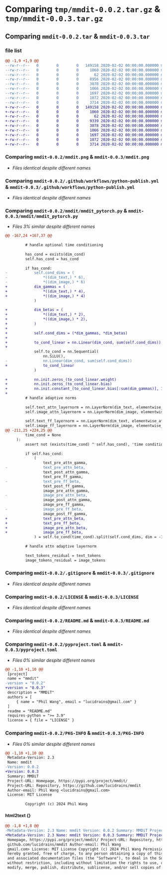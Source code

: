 # Comparing `tmp/mmdit-0.0.2.tar.gz` & `tmp/mmdit-0.0.3.tar.gz`

## Comparing `mmdit-0.0.2.tar` & `mmdit-0.0.3.tar`

### file list

```diff
@@ -1,9 +1,9 @@
--rw-r--r--   0        0        0   149158 2020-02-02 00:00:00.000000 mmdit-0.0.2/mmdit.png
--rw-r--r--   0        0        0     1060 2020-02-02 00:00:00.000000 mmdit-0.0.2/.github/workflows/python-publish.yml
--rw-r--r--   0        0        0       62 2020-02-02 00:00:00.000000 mmdit-0.0.2/mmdit/__init__.py
--rw-r--r--   0        0        0     8956 2020-02-02 00:00:00.000000 mmdit-0.0.2/mmdit/mmdit_pytorch.py
--rw-r--r--   0        0        0     3078 2020-02-02 00:00:00.000000 mmdit-0.0.2/.gitignore
--rw-r--r--   0        0        0     1066 2020-02-02 00:00:00.000000 mmdit-0.0.2/LICENSE
--rw-r--r--   0        0        0     1697 2020-02-02 00:00:00.000000 mmdit-0.0.2/README.md
--rw-r--r--   0        0        0     1072 2020-02-02 00:00:00.000000 mmdit-0.0.2/pyproject.toml
--rw-r--r--   0        0        0     3714 2020-02-02 00:00:00.000000 mmdit-0.0.2/PKG-INFO
+-rw-r--r--   0        0        0   149158 2020-02-02 00:00:00.000000 mmdit-0.0.3/mmdit.png
+-rw-r--r--   0        0        0     1060 2020-02-02 00:00:00.000000 mmdit-0.0.3/.github/workflows/python-publish.yml
+-rw-r--r--   0        0        0       62 2020-02-02 00:00:00.000000 mmdit-0.0.3/mmdit/__init__.py
+-rw-r--r--   0        0        0     9339 2020-02-02 00:00:00.000000 mmdit-0.0.3/mmdit/mmdit_pytorch.py
+-rw-r--r--   0        0        0     3078 2020-02-02 00:00:00.000000 mmdit-0.0.3/.gitignore
+-rw-r--r--   0        0        0     1066 2020-02-02 00:00:00.000000 mmdit-0.0.3/LICENSE
+-rw-r--r--   0        0        0     1697 2020-02-02 00:00:00.000000 mmdit-0.0.3/README.md
+-rw-r--r--   0        0        0     1072 2020-02-02 00:00:00.000000 mmdit-0.0.3/pyproject.toml
+-rw-r--r--   0        0        0     3714 2020-02-02 00:00:00.000000 mmdit-0.0.3/PKG-INFO
```

### Comparing `mmdit-0.0.2/mmdit.png` & `mmdit-0.0.3/mmdit.png`

 * *Files identical despite different names*

### Comparing `mmdit-0.0.2/.github/workflows/python-publish.yml` & `mmdit-0.0.3/.github/workflows/python-publish.yml`

 * *Files identical despite different names*

### Comparing `mmdit-0.0.2/mmdit/mmdit_pytorch.py` & `mmdit-0.0.3/mmdit/mmdit_pytorch.py`

 * *Files 3% similar despite different names*

```diff
@@ -167,24 +167,37 @@
 
         # handle optional time conditioning
 
         has_cond = exists(dim_cond)
         self.has_cond = has_cond
 
         if has_cond:
-            self.cond_dims = (
-                *((dim_text,) * 6),
-                *((dim_image,) * 6)
+            dim_gammas = (
+                *((dim_text,) * 4),
+                *((dim_image,) * 4)
             )
 
+            dim_betas = (
+                *((dim_text,) * 2),
+                *((dim_image,) * 2),
+            )
+
+            self.cond_dims = (*dim_gammas, *dim_betas)
+
+            to_cond_linear = nn.Linear(dim_cond, sum(self.cond_dims))
+
             self.to_cond = nn.Sequential(
                 nn.SiLU(),
-                nn.Linear(dim_cond, sum(self.cond_dims))
+                to_cond_linear
             )
 
+            nn.init.zeros_(to_cond_linear.weight)
+            nn.init.zeros_(to_cond_linear.bias)
+            nn.init.constant_(to_cond_linear.bias[:sum(dim_gammas)], 1.)
+
         # handle adaptive norms
 
         self.text_attn_layernorm = nn.LayerNorm(dim_text, elementwise_affine = not has_cond)
         self.image_attn_layernorm = nn.LayerNorm(dim_image, elementwise_affine = not has_cond)
 
         self.text_ff_layernorm = nn.LayerNorm(dim_text, elementwise_affine = not has_cond)
         self.image_ff_layernorm = nn.LayerNorm(dim_image, elementwise_affine = not has_cond)
@@ -211,25 +224,25 @@
         time_cond = None
     ):
         assert not (exists(time_cond) ^ self.has_cond), 'time condition must be passed in if dim_cond is set at init. it should not be passed in if not set'
 
         if self.has_cond:
             (
                 text_pre_attn_gamma,
-                text_pre_attn_beta,
                 text_post_attn_gamma,
                 text_pre_ff_gamma,
-                text_pre_ff_beta,
                 text_post_ff_gamma,
                 image_pre_attn_gamma,
-                image_pre_attn_beta,
                 image_post_attn_gamma,
                 image_pre_ff_gamma,
-                image_pre_ff_beta,
                 image_post_ff_gamma,
+                text_pre_attn_beta,
+                text_pre_ff_beta,
+                image_pre_attn_beta,
+                image_pre_ff_beta,
             ) = self.to_cond(time_cond).split(self.cond_dims, dim = -1)
 
         # handle attn adaptive layernorm
 
         text_tokens_residual = text_tokens
         image_tokens_residual = image_tokens
```

### Comparing `mmdit-0.0.2/.gitignore` & `mmdit-0.0.3/.gitignore`

 * *Files identical despite different names*

### Comparing `mmdit-0.0.2/LICENSE` & `mmdit-0.0.3/LICENSE`

 * *Files identical despite different names*

### Comparing `mmdit-0.0.2/README.md` & `mmdit-0.0.3/README.md`

 * *Files identical despite different names*

### Comparing `mmdit-0.0.2/pyproject.toml` & `mmdit-0.0.3/pyproject.toml`

 * *Files 0% similar despite different names*

```diff
@@ -1,10 +1,10 @@
 [project]
 name = "mmdit"
-version = "0.0.2"
+version = "0.0.3"
 description = "MMDiT"
 authors = [
     { name = "Phil Wang", email = "lucidrains@gmail.com" }
 ]
 readme = "README.md"
 requires-python = ">= 3.9"
 license = { file = "LICENSE" }
```

### Comparing `mmdit-0.0.2/PKG-INFO` & `mmdit-0.0.3/PKG-INFO`

 * *Files 0% similar despite different names*

```diff
@@ -1,10 +1,10 @@
 Metadata-Version: 2.3
 Name: mmdit
-Version: 0.0.2
+Version: 0.0.3
 Summary: MMDiT
 Project-URL: Homepage, https://pypi.org/project/mmdit/
 Project-URL: Repository, https://github.com/lucidrains/mmdit
 Author-email: Phil Wang <lucidrains@gmail.com>
 License: MIT License
         
         Copyright (c) 2024 Phil Wang
```

#### html2text {}

```diff
@@ -1,8 +1,8 @@
-Metadata-Version: 2.3 Name: mmdit Version: 0.0.2 Summary: MMDiT Project-URL:
+Metadata-Version: 2.3 Name: mmdit Version: 0.0.3 Summary: MMDiT Project-URL:
 Homepage, https://pypi.org/project/mmdit/ Project-URL: Repository, https://
 github.com/lucidrains/mmdit Author-email: Phil Wang
 gmail.com> License: MIT License Copyright (c) 2024 Phil Wang Permission is
 hereby granted, free of charge, to any person obtaining a copy of this software
 and associated documentation files (the "Software"), to deal in the Software
 without restriction, including without limitation the rights to use, copy,
 modify, merge, publish, distribute, sublicense, and/or sell copies of the
```

